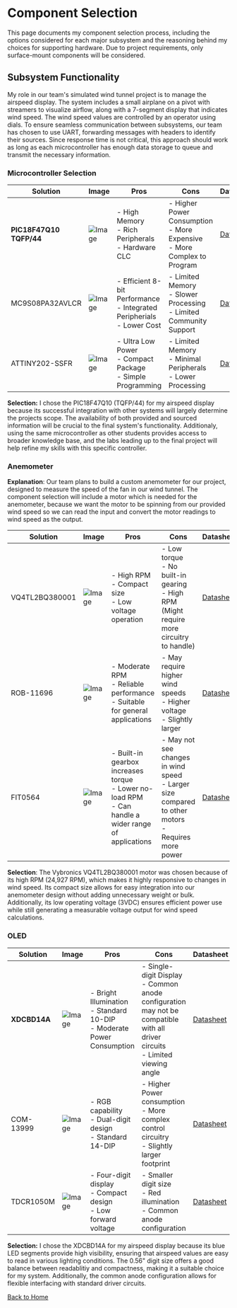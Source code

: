 # Component Selection

This page documents my component selection process, including the options considered for each major subsystem and the reasoning behind my choices for supporting hardware. Due to project requirements, only surface-mount components will be considered.

## Subsystem Functionality
My role in our team's simulated wind tunnel project is to manage the airspeed display. The system includes a small airplane on a pivot with streamers to visualize airflow, along with a 7-segment display that indicates wind speed. The wind speed values are controlled by an operator using dials. To ensure seamless communication between subsystems, our team has chosen to use UART, forwarding messages with headers to identify their sources. Since response time is not critical, this approach should work as long as each microcontroller has enough data storage to queue and transmit the necessary information.

### Microcontroller Selection
Solution    | Image | Pros   | Cons  | Datasheet
------------|-------|--------|-------|----------
__PIC18F47Q10 TQFP/44__ | ![Image](https://mm.digikey.com/Volume0/opasdata/d220001/medias/images/4564/150%7EC04-076%7EPT%7E44.JPG) |- High Memory <br> - Rich Peripherals <br> - Hardware CLC | - Higher Power Consumption <br> - More Expensive <br> - More Complex to Program | [Datasheet](https://www.digikey.com/en/products/detail/microchip-technology/PIC18F47Q10-I-PT/10187786)
MC9S08PA32AVLCR | ![Image](https://mm.digikey.com/Volume0/opasdata/d220001/medias/images/6347/568%7ESOT358-3%7EAC%2CFA%2CFJ%2CLC%2CPB%7E32.jpg) | - Efficient 8-bit Performance <br> - Integrated Peripherials <br> - Lower Cost | - Limited Memory <br> - Slower Processing <br> - Limited Community Support | [Datasheet](https://www.nxp.com/docs/en/data-sheet/MC9S08PA60_Rev1.pdf)
ATTINY202-SSFR | ![Image](https://mm.digikey.com/Volume0/opasdata/d220001/medias/images/4818/150%3B-8S1%3B-%3B-8.jpg) | - Ultra Low Power <br> - Compact Package <br> - Simple Programming | - Limited Memory <br> - Minimal Peripherals <br> - Lower Processing | [Datasheet](http://ww1.microchip.com/downloads/en/DeviceDoc/ATtiny202-402-AVR-MCU-with-Core-Independent-Peripherals_and-picoPower-40001969A.pdf)

__Selection:__ I chose the PIC18F47Q10 (TQFP/44) for my airspeed display because its successful integration with other systems will largely determine the projects scope. The availability of both provided and sourced information will be crucial to the final system's functionality. Additionaly, using the same microcontroller as other students provides access to broader knowledge base, and the labs leading up to the final project will help refine my skills with this specific controller.

### Anemometer

__Explanation__: Our team plans to build a custom anemometer for our project, designed to measure the speed of the fan in our wind tunnel. The component selection will include a motor which is needed for the anemometer, because we want the motor to be spinning from our provided wind speed so we can read the input and convert the motor readings to wind speed as the output.

Solution    | Image | Pros   | Cons  | Datasheet
------------|-------|--------|-------|----------
VQ4TL2BQ380001 | ![Image](https://mm.digikey.com/Volume0/opasdata/d220001/medias/images/2543/MFG_Q4_MICRO-MOTOR.jpg) | - High RPM <br> - Compact size <br> - Low voltage operation | - Low torque <br> - No built-in gearing <br> - High RPM (Might require more circuitry to handle) | [Datasheet](https://www.vybronics.com/dc-micro-drive-motors/v-q4tl2bq380001)
ROB-11696 | ![Image](https://mm.digikey.com/Volume0/opasdata/d220001/medias/images/1794/MFG_ROB-11696.jpg) | - Moderate RPM <br> - Reliable performance <br> - Suitable for general applications | - May require higher wind speeds <br> - Higher voltage <br> - Slightly larger | [Datasheet](https://mm.digikey.com/Volume0/opasdata/d220001/medias/docus/951/ROB-11696_Web.pdf)
FIT0564 | ![Image](https://mm.digikey.com/Volume0/opasdata/d220001/medias/images/3167/FIT0564.jpg) | - Built-in gearbox increases torque <br> - Lower no-load RPM <br> - Can handle a wider range of applications | - May not see changes in wind speed <br> - Larger size compared to other motors <br> - Requires more power | [Datasheet](https://mm.digikey.com/Volume0/opasdata/d220001/medias/docus/778/FIT0564_Web.pdf)

__Selection__: The Vybronics VQ4TL2BQ380001 motor was chosen because of its high RPM (24,927 RPM), which makes it highly responsive to changes in wind speed. Its compact size allows for easy integration into our anemometer design without adding unnecessary weight or bulk. Additionally, its low operating voltage (3VDC) ensures efficient power use while still generating a measurable voltage output for wind speed calculations.

### OLED

Solution    | Image | Pros   | Cons  | Datasheet
------------|-------|--------|-------|----------
__XDCBD14A__ | ![Image](https://mm.digikey.com/Volume0/opasdata/d220001/medias/images/3750/MFG_XDCBD14A.jpg) | - Bright Illumination <br> - Standard 10-DIP <br> - Moderate Power Consumption | - Single-digit Display <br> - Common anode configuration may not be compatible with all driver circuits <br> - Limited viewing angle | [Datasheet](https://www.sunledusa.com/products/spec/XDCBD14A.pdf)
COM-13999 | ![Image](https://mm.digikey.com/Volume0/opasdata/d220001/medias/images/2173/MFG_COM-13999.jpg) | - RGB capability <br> - Dual-digit design <br> - Standard 14-DIP | - Higher Power consumption <br> - More complex control circuitry <br> - Slightly larger footprint | [Datasheet](https://cdn.sparkfun.com/datasheets/Components/LED/ACD8143.pdf)
TDCR1050M | ![Image](https://mm.digikey.com/Volume0/opasdata/d220001/medias/images/1123/TDCG1060M.JPG) | - Four-digit display <br> - Compact design <br> - Low forward voltage | - Smaller digit size <br> - Red illumination <br> - Common anode configuration | [Datasheet](https://www.vishay.com/docs/83180/tdcx10x0m.pdf)

__Selection:__ I chose the XDCBD14A for my airspeed display because its blue LED segments provide high visibility, ensuring that airspeed values are easy to read in various lighting conditions. The 0.56" digit size offers a good balance between readablitiy and compactness, making it a suitable choice for my system. Additionally, the common anode configuration allows for flexible interfacing with standard driver circuits.

[Back to Home](index.md)